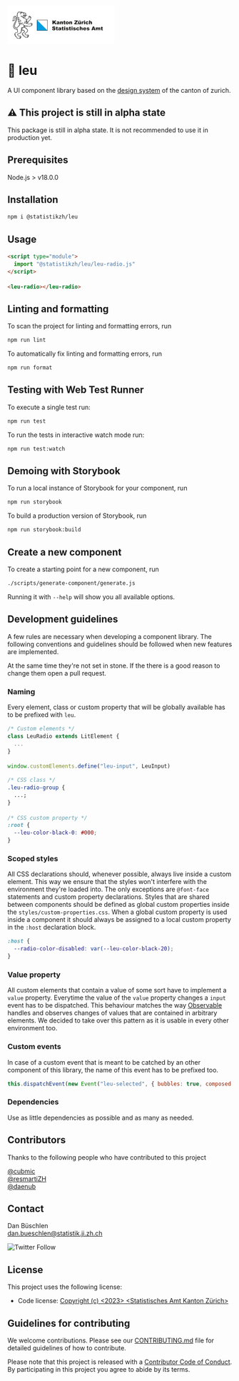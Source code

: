 ![](stat_zh.png)

# 🦁 leu

A UI component library based on the [design system](https://www.zh.ch/de/webangebote-entwickeln-und-gestalten.html) of the canton of zurich.

## ⚠️ This project is still in alpha state

This package is still in alpha state. It is not recommended to use it in production yet.

## Prerequisites

Node.js > v18.0.0

## Installation

```bash
npm i @statistikzh/leu
```

## Usage

```html
<script type="module">
  import "@statistikzh/leu/leu-radio.js"
</script>

<leu-radio></leu-radio>
```

## Linting and formatting

To scan the project for linting and formatting errors, run

```bash
npm run lint
```

To automatically fix linting and formatting errors, run

```bash
npm run format
```

## Testing with Web Test Runner

To execute a single test run:

```bash
npm run test
```

To run the tests in interactive watch mode run:

```bash
npm run test:watch
```

## Demoing with Storybook

To run a local instance of Storybook for your component, run

```bash
npm run storybook
```

To build a production version of Storybook, run

```bash
npm run storybook:build
```

## Create a new component

To create a starting point for a new component, run

```bash
./scripts/generate-component/generate.js
```

Running it with `--help` will show you all available options.

## Development guidelines

A few rules are necessary when developing a component library. The following conventions and guidelines should be followed when new features are implemented.

At the same time they're not set in stone. If the there is a good reason to change them open a pull request.

### Naming

Every element, class or custom property that will be globally available has to be prefixed with `leu`.

```js
/* Custom elements */
class LeuRadio extends LitElement {
  ...
}

window.customElements.define("leu-input", LeuInput)
```

```css
/* CSS class */
.leu-radio-group {
  ...;
}

/* CSS custom property */
:root {
  --leu-color-black-0: #000;
}
```

### Scoped styles

All CSS declarations should, whenever possible, always live inside a custom element. This way we ensure that the styles won't interfere with the environment they're loaded into.
The only exceptions are `@font-face` statements and custom property declarations.
Styles that are shared between components should be defined as global custom properties inside the `styles/custom-properties.css`.
When a global custom property is used inside a component it should always be assigned to a local custom property in the `:host` declaration block.

```css
:host {
  --radio-color-disabled: var(--leu-color-black-20);
}
```

### Value property

All custom elements that contain a value of some sort have to implement a `value` property.
Everytime the value of the `value` property changes a `input` event has to be dispatched.
This behaviour matches the way [Observable](https://observablehq.com) handles and observes changes of values that are contained in arbitrary elements. We decided to take over this pattern as it is usable in every other environment too.

### Custom events

In case of a custom event that is meant to be catched by an other component of this library, the name of this event has to be prefixed too.

```js
this.dispatchEvent(new Event("leu-selected", { bubbles: true, composed: true }))
```

### Dependencies

Use as little dependencies as possible and as many as needed.

## Contributors

Thanks to the following people who have contributed to this project

[@cubmic](https://github.com/cubmic) <br>
[@resmartiZH](https://github.com/resmartiZH) <br>
[@daenub](https://github.com/daenub) <br>

## Contact

Dan Büschlen <br>
dan.bueschlen@statistik.ji.zh.ch <br>

![Twitter Follow](https://img.shields.io/twitter/follow/statistik_zh?style=social)

## License

This project uses the following license: <br>

- Code license: [Copyright (c) <2023> <Statistisches Amt Kanton Zürich>](LICENSE)

## Guidelines for contributing

We welcome contributions. Please see our [CONTRIBUTING.md](CONTRIBUTING.md) file for detailed guidelines of how to contribute.

Please note that this project is released with a [Contributor Code of Conduct](CODE_OF_CONDUCT.md). By participating in this project you agree to abide by its terms.
